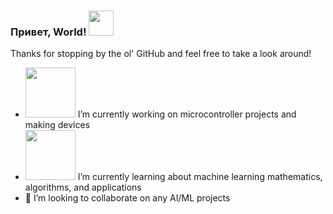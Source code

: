### Привет, World! <img src="https://github.com/greentextterminal/greentextterminal/assets/68518334/29873d3b-cf8e-4c6d-ae1a-f91398bff46c" width="40">
Thanks for stopping by the ol' GitHub and feel free to take a look around! <br>

- <img src="https://github.com/greentextterminal/greentextterminal/assets/68518334/555d423d-715c-4214-b1f2-77e5aebde69d" width="80"> I’m currently working on microcontroller projects and making devices
- <img src="https://github.com/greentextterminal/greentextterminal/assets/68518334/a66adccc-98ba-428c-90cd-e84e30f8d736" width="80"> I’m currently learning about machine learning mathematics, algorithms, and applications
- 🤖 I’m looking to collaborate on any AI/ML projects
<!--
**greentextterminal/greentextterminal** is a ✨ _special_ ✨ repository because its `README.md` (this file) appears on your GitHub profile.

Here are some ideas to get you started:👋 
cool symbols 💻 ⚛ 🤖

- 🔭 I’m currently working on ...
- 🌱 I’m currently learning ...
- 👯 I’m looking to collaborate on ...
- 🤔 I’m looking for help with ...
- 💬 Ask me about ...
- 📫 How to reach me: ...
- 😄 Pronouns: ...
- ⚡ Fun fact: ...
-->
